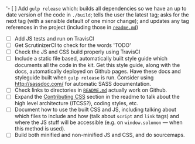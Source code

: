 '- [ ] Add `gulp release` which: builds all dependencies so we have an up to date version of the code in `./build`; tells the user the latest tag; asks for the next tag (with a sensible default of one minor change); and updates any tag references in the project (including those in [`readme.md`](readme.md))
- [ ] Add JS tests and run on TravisCI
- [ ] Get ScrutinizerCI to check for the words 'TODO'
- [ ] Check the JS and CSS build properly using TravisCI
- [ ] Include a static file based, automatically built style guide which documents all the code in the kit. Get this style guide, along with the docs, automatically deployed on Github pages. Have these docs and styleguide built when `gulp release` is run. Consider using http://sassdoc.com/ for automatic SASS documentation.
- [ ] Check links to directories in [`README.md`](README.md) actually work on Github.
- [ ] Expand the [Contributing CSS](README.md#contributing-css) section in the readme to talk about the high level architecture (ITCSS?), coding styles, etc.
- [ ] Document how to use the built CSS and JS, including talking about which files to include and how (talk about `script` and `link` tags) and where the JS stuff will be accessible (e.g. on `window.solomon` — when this method is used).
- [ ] Build both minified and non-minified JS and CSS, and do sourcemaps.
